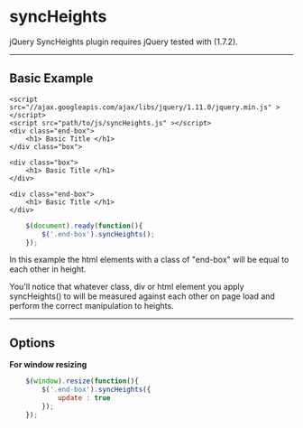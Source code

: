 syncHeights
===========

jQuery SyncHeights plugin requires jQuery tested with (1.7.2).

--------------------
Basic Example
--------------------

```
<script src="//ajax.googleapis.com/ajax/libs/jquery/1.11.0/jquery.min.js" ></script>
<script src="path/to/js/syncHeights.js" ></script>
<div class="end-box">
	<h1> Basic Title </h1>
</div class="box">

<div class="box">
	<h1> Basic Title </h1>
</div>

<div class="end-box">
	<h1> Basic Title </h1>
</div>
```

```javascript
	$(document).ready(function(){	
		$('.end-box').syncHeights();		
	});

```

<p>In this example the html elements with a class of "end-box" will be equal to each other in height.</p>
<p>You'll notice that whatever class, div or html element you apply syncHeights() to will be measured against each other on page load and perform the correct manipulation to heights.</p>

--------------------
Options
--------------------

<b> For window resizing </b>
```javascript
	$(window).resize(function(){
		$('.end-box').syncHeights({
			update : true
		});
	});	
```
